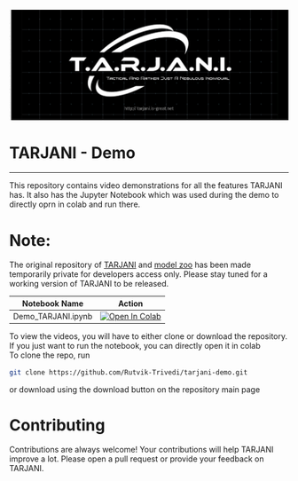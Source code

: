 ![T.A.R.J.A.N.I.](images/bg.v1.jpg)
# TARJANI - Demo
______
This repository contains video demonstrations for all the features TARJANI has. It also has the Jupyter Notebook which was used during the demo to directly oprn in colab and run there.  
# Note:
The original repository of [TARJANI](https://github.com/Rutvik-Trivedi/tarjani) and [model zoo](https://github.com/Rutvik-Trivedi/tarjani-model-zoo) has been made temporarily private for developers access only. Please stay tuned for a working version of TARJANI to be released.

| Notebook Name | Action |
| -------------- | -------- |
| Demo_TARJANI.ipynb | [![Open In Colab](https://colab.research.google.com/assets/colab-badge.svg)](https://colab.research.google.com/github/Rutvik-Trivedi/tarjani-demo/blob/main/Demo_TARJANI.ipynb) |


To view the videos, you will have to either clone or download the repository. If you just want to run the notebook, you can directly open it in colab  
To clone the repo, run
```bash
git clone https://github.com/Rutvik-Trivedi/tarjani-demo.git
```
or download using the download button on the repository main page  


# Contributing
Contributions are always welcome! Your contributions will help TARJANI improve a lot. Please open a pull request or provide your feedback on TARJANI.
